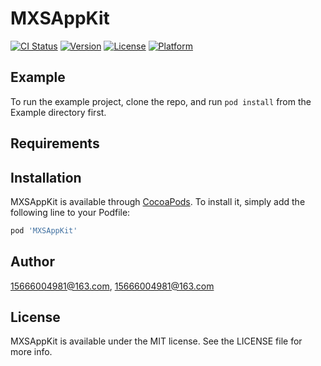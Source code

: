 # MXSAppKit

[![CI Status](https://img.shields.io/travis/15666004981@163.com/MXSAppKit.svg?style=flat)](https://travis-ci.org/15666004981@163.com/MXSAppKit)
[![Version](https://img.shields.io/cocoapods/v/MXSAppKit.svg?style=flat)](https://cocoapods.org/pods/MXSAppKit)
[![License](https://img.shields.io/cocoapods/l/MXSAppKit.svg?style=flat)](https://cocoapods.org/pods/MXSAppKit)
[![Platform](https://img.shields.io/cocoapods/p/MXSAppKit.svg?style=flat)](https://cocoapods.org/pods/MXSAppKit)

## Example

To run the example project, clone the repo, and run `pod install` from the Example directory first.

## Requirements

## Installation

MXSAppKit is available through [CocoaPods](https://cocoapods.org). To install
it, simply add the following line to your Podfile:

```ruby
pod 'MXSAppKit'
```

## Author

15666004981@163.com, 15666004981@163.com

## License

MXSAppKit is available under the MIT license. See the LICENSE file for more info.
